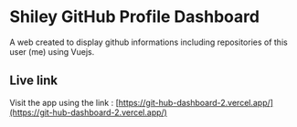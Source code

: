 # Shiley GitHub Profile Dashboard 
A web created to display github informations including repositories of this user (me) using Vuejs.

## Live link
Visit the app using the link : [https://git-hub-dashboard-2.vercel.app/](https://git-hub-dashboard-2.vercel.app/)
